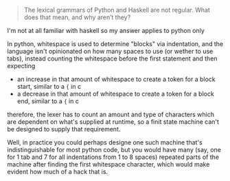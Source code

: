 > The lexical grammars of Python and Haskell are not regular. What does that mean, and why aren’t they?

I'm not at all familiar with haskell so my answer applies to python only

In python, whitespace is used to determine "blocks" via indentation, and the language isn't
opinionated on how many spaces to use (or wether to use tabs), instead counting the
whitespace before the first statement and then expecting

- an increase in that amount of whitespace to create a token for a block start, similar to a `{` in c
- a decrease in that amount of whitespace to create a token for a block end, similar to a `{` in c

therefore, the lexer has to count an amount and type of characters which are dependent on what's
supplied at runtime, so a finit state machine can't be designed to supply that requirement.

Well, in practice you could perhaps designe one such machine that's indistinguishable for most
python code, but you would have many (say, one for 1 tab and 7 for all indentations from 1 to 8
spaces) repeated parts of the machine after finding the first whitespace character, which would make
evident how much of a hack that is.
